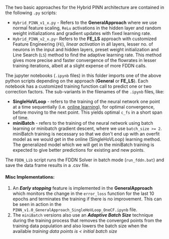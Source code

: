 
The two basic approaches for the Hybrid PINN architecture are contained in the following `.py` scripts:
* `Hybrid_PINN_v1_x.py` - Refers to the **GeneralApproach** where we use normal feature scaling, `ReLu` activations in the hidden layer and random weight initializations and gradient updates with fixed learning rate.
* `Hybrid_PINN_v2_x.py`- Refers to the **FE_LS** approach with customized Feature Engineering (`FE`), _linear activation_ in all layers,  lesser no. of neurons in the input and hidden layers, preset weight initialization and Line Search (`LS`) method to find the adaptive learning rate. This method gives more precise and faster convergence of the flowrates in lesser training iterations, albeit at a slight expense of more FDDN calls. 

The jupyter notebooks (`.ipynb` files) in this folder imports one of the above python scripts depending on the approach (**General** or **FE_LS**). Each notebook has a customized training function call to predict one or two correction factors. The sub-variants in the filenames of the `.ipynb` files, like:

 - **SingleHoVLoop** - refers to the training of the neural network one point at a time sequentially (i.e. [online learning](https://en.wikipedia.org/wiki/Online_machine_learning)), for optimal convergence, before moving to the next point. This yields optimal `c_fs` in a short span of time.
 - **miniBatch** - refers to the training of the neural network using batch learning or minibatch gradient descent, where we use  `batch_size >= 2`. miniBatch training is necessary so that we don't end up with an overfit model as we would get in the online (SingleHoVLoop) learning method. The generalized model which we will get in the miniBatch training is expected to give better predictions for existing and new points.

The `FDDN_Lib` script runs the FDDN Solver in batch mode (`run_fddn.bat`) and save the data frame results in a .csv file.

#### Misc Implementations:

 1. An ***Early stopping*** feature is implemented in the **GeneralApproach** which monitors the change in the `error_loss` function for the last 10 epochs and terminates the training if there is no improvement. This can be seen in action in the `PINN_v1.0_GeneralApproach_SingleHoVLoop_OneCF.ipynb` file.
 2.  The `miniBatch` versions also use an ***Adaptive Batch Size*** technique during the training process that removes the converged points from the training data population and also lowers the batch size when the available *training data points is < initial batch size*
